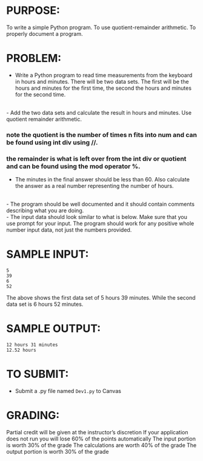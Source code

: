# PURPOSE:
<t>To write a simple Python program.  To use quotient-remainder arithmetic. To
properly document a program.

# PROBLEM:

- Write a Python program to read time measurements from the keyboard in
hours and minutes.  There will be two data sets.  The first will be the hours and
minutes for the first time, the second the hours and minutes for the second time.
<br>
- Add the two data sets and calculate the result in hours and minutes.  Use
quotient remainder arithmetic.



### note the quotient is the number of times n fits into num and can be found using int div using //.

### the remainder is what is left over from the int div or quotient and can be found using the mod operator %.



- The minutes in the final answer should be less
than 60.  Also calculate the answer as a real number representing the number of
hours.
<br>
- The program should be well documented and it should contain comments
describing what you are doing.
<br>
- The input data should look similar to what is below. Make sure that you
use prompt for your input.  The program should work for any positive whole
number input data, not just the numbers provided.

# SAMPLE INPUT:

```
5
39
6
52
```

The above shows the first data set of 5 hours 39 minutes. While the second data set is 6
hours 52 minutes.

# SAMPLE OUTPUT:

```
12 hours 31 minutes
12.52 hours
```
# TO SUBMIT:
- Submit a .py file named `Dev1.py` to Canvas

# GRADING:
Partial credit will be given at the instructor’s discretion
If your application does not run you will lose 60% of the points automatically
The input portion is worth 30% of the grade
The calculations are worth 40% of the grade
The output portion is worth 30% of the grade
